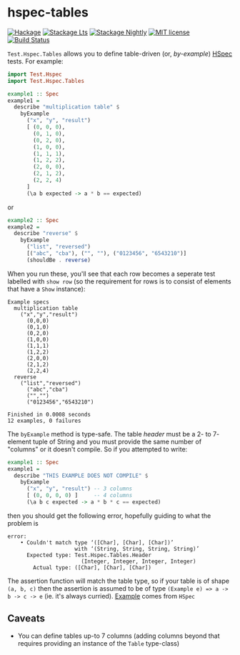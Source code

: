# hspec-tables

[![Hackage](https://img.shields.io/hackage/v/hspec-tables.svg?logo=haskell)](https://hackage.haskell.org/package/hspec-tables)
[![Stackage Lts](http://stackage.org/package/hspec-tables/badge/lts)](http://stackage.org/lts/package/hspec-tables)
[![Stackage Nightly](http://stackage.org/package/hspec-tables/badge/nightly)](http://stackage.org/nightly/package/hspec-tables)
[![MIT license](https://img.shields.io/badge/license-MIT-blue.svg)](LICENSE)
[![Build Status](https://travis-ci.com/marcin-rzeznicki/hspec-tables.svg?branch=master)](https://travis-ci.com/marcin-rzeznicki/hspec-tables)

`Test.Hspec.Tables` allows you to define table-driven (or, _by-example_) [HSpec](https://hspec.github.io/) tests. For example:

```haskell
import Test.Hspec
import Test.Hspec.Tables

example1 :: Spec
example1 =
  describe "multiplication table" $
    byExample
      ("x", "y", "result")
      [ (0, 0, 0),
        (0, 1, 0),
        (0, 2, 0),
        (1, 0, 0),
        (1, 1, 1),
        (1, 2, 2),
        (2, 0, 0),
        (2, 1, 2),
        (2, 2, 4)
      ]
      (\a b expected -> a * b == expected)
```

or

```haskell
example2 :: Spec
example2 =
  describe "reverse" $
    byExample
      ("list", "reversed")
      [("abc", "cba"), ("", ""), ("0123456", "6543210")]
      (shouldBe . reverse)
```

When you run these, you'll see that each row becomes a seperate test labelled with `show row` (so the requirement for rows is to consist of elements that have a `Show` instance):

```
Example specs
  multiplication table
    ("x","y","result")
      (0,0,0)
      (0,1,0)
      (0,2,0)
      (1,0,0)
      (1,1,1)
      (1,2,2)
      (2,0,0)
      (2,1,2)
      (2,2,4)
  reverse
    ("list","reversed")
      ("abc","cba")
      ("","")
      ("0123456","6543210")

Finished in 0.0008 seconds
12 examples, 0 failures

```

The `byExample` method is type-safe. The table _header_ must be a 2- to 7- element tuple of String and you must provide the same number of "columns" or it doesn't compile. So if you attempted to write:

```haskell
example1 :: Spec
example1 =
  describe "THIS EXAMPLE DOES NOT COMPILE" $
    byExample
      ("x", "y", "result") -- 3 columns
      [ (0, 0, 0, 0) ]     -- 4 columns
      (\a b c expected -> a * b * c == expected)
```

then you should get the following error, hopefully guiding to what the problem is

```
error:
    • Couldn't match type ‘([Char], [Char], [Char])’
                     with ‘(String, String, String, String)’
      Expected type: Test.Hspec.Tables.Header
                       (Integer, Integer, Integer, Integer)
        Actual type: ([Char], [Char], [Char])

```

The assertion function will match the table type, so if your table is of shape `(a, b, c)` then the assertion is assumed to be of type `(Example e) => a -> b -> c -> e` (ie. it's always curried). [Example](https://hackage.haskell.org/package/hspec/docs/Test-Hspec.html#t:Example) comes from `HSpec`

## Caveats

* You can define tables up-to 7 columns (adding columns beyond that requires providing an instance of the `Table` type-class)
